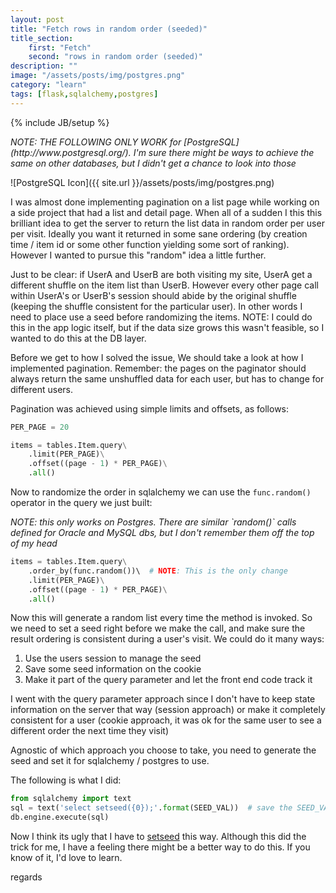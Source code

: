 ```yaml
---
layout: post
title: "Fetch rows in random order (seeded)"
title_section:
    first: "Fetch"
    second: "rows in random order (seeded)"
description: ""
image: "/assets/posts/img/postgres.png"
category: "learn"
tags: [flask,sqlalchemy,postgres]
---
```

{% include JB/setup %}


<i>
NOTE: THE FOLLOWING ONLY WORK for [PostgreSQL](http://www.postgresql.org/). I'm sure there might be ways to achieve the same on other databases, but I didn't get a chance to look into those
</i>

![PostgreSQL Icon]({{ site.url }}/assets/posts/img/postgres.png)

I was almost done implementing pagination on a list page while working on a side project that had a list and detail page. When all of a sudden I this this brilliant idea to get the server to return the list data in random order per user per visit. Ideally you want it returned in some sane ordering (by creation time / item id or some other function yielding some sort of ranking). However I wanted to pursue this "random" idea a little further.

Just to be clear: if UserA and UserB are both visiting my site, UserA get a different shuffle on the item list than UserB. However every other page call within UserA's or UserB's session should abide by the original shuffle (keeping the shuffle consistent for the particular user). In other words I need to place use a seed before randomizing the items. NOTE: I could do this in the app logic itself, but if the data size grows this wasn't feasible, so I wanted to do this at the DB layer.

Before we get to how I solved the issue, We should take a look at how I implemented pagination. Remember: the pages on the paginator should always return the same unshuffled data for each user, but has to change for different users.

Pagination was achieved using simple limits and offsets, as follows:

``` python
PER_PAGE = 20

items = tables.Item.query\
    .limit(PER_PAGE)\
    .offset((page - 1) * PER_PAGE)\
    .all()
```

Now to randomize the order in sqlalchemy we can use the `func.random()` operator in the query we just built:

<i>
NOTE: this only works on Postgres. There are similar `random()` calls defined for Oracle and MySQL dbs, but I don't remember them off the top of my head
</i>

```python
items = tables.Item.query\
    .order_by(func.random())\  # NOTE: This is the only change
    .limit(PER_PAGE)\
    .offset((page - 1) * PER_PAGE)\
    .all()
```

Now this will generate a random list every time the method is invoked. So we need to set a seed right before we make the call, and make sure the result ordering is consistent during a user's visit. We could do it many ways:

1. Use the users session to manage the seed
1. Save some seed information on the cookie
1. Make it part of the query parameter and let the front end code track it

I went with the query parameter approach since I don't have to keep state information on the server that way (session approach) or make it completely consistent for a user (cookie approach, it was ok for the same user to see a different order the next time they visit)

Agnostic of which approach you choose to take, you need to generate the seed and set it for sqlalchemy / postgres to use.

The following is what I did:

```python
from sqlalchemy import text
sql = text('select setseed({0});'.format(SEED_VAL))  # save the SEED_VAL per user/visit
db.engine.execute(sql)
```

Now I think its ugly that I have to [setseed](http://www.postgresql.org/docs/7.4/static/functions-math.html) this way. Although this did the trick for me, I have a feeling there might be a better way to do this. If you know of it, I'd love to learn.

regards
